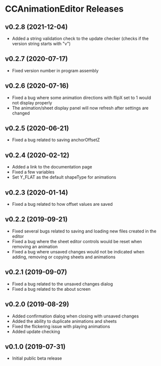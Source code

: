 # CCAnimationEditor Releases

## v0.2.8 (2021-12-04)
* Added a string validation check to the update checker (checks if the version string starts with "v")

## v0.2.7 (2020-07-17)
* Fixed version number in program assembly

## v0.2.6 (2020-07-16)
* Fixed a bug where some animation directions with flipX set to 1 would not display properly
* The animation/sheet display panel will now refresh after settings are changed

## v0.2.5 (2020-06-21)
* Fixed a bug related to saving anchorOffsetZ

## v0.2.4 (2020-02-12)
* Added a link to the documentation page
* Fixed a few variables
* Set Y_FLAT as the default shapeType for animations

## v0.2.3 (2020-01-14)
* Fixed a bug related to how offset values are saved

## v0.2.2 (2019-09-21)
* Fixed several bugs related to saving and loading new files created in the editor
* Fixed a bug where the sheet editor controls would be reset when removing an animation
* Fixed a bug where unsaved changes would not be indicated when adding, removing or copying sheets and animations

## v0.2.1 (2019-09-07)
* Fixed a bug related to the unsaved changes dialog
* Fixed a bug related to the about screen

## v0.2.0 (2019-08-29)
* Added confirmation dialog when closing with unsaved changes
* Added the ability to duplicate animations and sheets
* Fixed the flickering issue with playing animations
* Added update checking

## v0.1.0 (2019-07-31)
* Initial public beta release